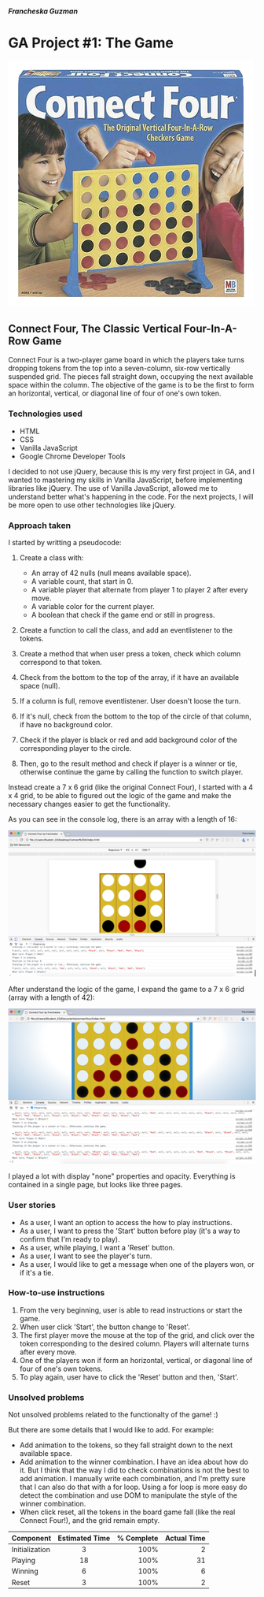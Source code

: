 ##### Francheska Guzman

# GA Project #1: The Game

![Connect Four](/images/originalC4.png)

## Connect Four, The Classic Vertical Four-In-A-Row Game

Connect Four is a two-player game board in which the players take turns dropping tokens from the top into a seven-column, six-row vertically suspended grid. The pieces fall straight down, occupying the next available space within the column. The objective of the game is to be the first to form an horizontal, vertical, or diagonal line of four of one's own token.

[Page Deployed on GitHub]: (https://github.com/gffrancheska/connectfour)

[My Repository]: (https://github.com/gffrancheska/connectfour)

### Technologies used

* HTML 
* CSS
* Vanilla JavaScript
* Google Chrome Developer Tools

I decided to not use jQuery, because this is my very first project in GA, and I wanted to mastering my skills in Vanilla JavaScript, before implementing libraries like jQuery. The use of Vanilla JavaScript, allowed me to understand better what's happening in the code. For the next projects, I will be more open to use other technologies like jQuery.

### Approach taken

I started by writting a pseudocode:

1. Create a class with:
	* An array of 42 nulls (null means available space).
	* A variable count, that start in 0.
	* A variable player that alternate from player 1 to player 2 after every move.
	* A variable color for the current player.
	* A boolean that check if the game end or still in progress.

2. Create a function to call the class, and add an eventlistener to the tokens.

3. Create a method that when user press a token, check which column correspond to that token.

4. Check from the bottom to the top of the array, if it have an available space (null). 

5. If a column is full, remove eventlistener. User doesn't loose the turn.

6. If it's null, check from the bottom to the top of the circle of that column, if have no background color.

7. Check if the player is black or red and add background color of the corresponding player to the circle.

8. Then, go to the result method and check if player is a winner or tie, otherwise continue the game by calling the function to switch player.

Instead create a 7 x 6 grid (like the original Connect Four), I started with a 4 x 4 grid, to be able to figured out the logic of the game and make the necessary changes easier to get the functionality.  

As you can see in the console log, there is an array with a length of 16:

![Original Connect Four](/images/c4part1.png)

After understand the logic of the game, I expand the game to a 7 x 6 grid (array with a length of 42):

![Original Connect Four](/images/c4part2.png)

I played a lot with display "none" properties and opacity.  Everything is contained in a single page, but looks like three pages.

### User stories

* As a user, I want an option to access the how to play instructions.
* As a user, I want to press the 'Start' button before play (it's a way to confirm that I'm ready to play).
* As a user, while playing, I want a 'Reset' button.
* As a user, I want to see the player's turn.
* As a user, I would like to get a message when one of the players won, or if it's a tie.

### How-to-use instructions

1. From the very beginning, user is able to read instructions or start the game.
2. When user click 'Start', the button change to 'Reset'.
3. The first player move the mouse at the top of the grid, and click over the token corresponding to the desired column. Players will alternate turns after every move.
4. One of the players won if form an horizontal, vertical, or diagonal line of four of one's own tokens. 
5. To play again, user have to click the 'Reset' button and then, 'Start'.

### Unsolved problems

Not unsolved problems related to the functionalty of the game! :)  

But there are some details that I would like to add. For example:

* Add animation to the tokens, so they fall straight down to the next available space.
* Add animation to the winner combination. I have an idea about how do it. But I think that the way I did to check combinations is not the best to add animation. I manually write each combination, and I'm pretty sure that I can also do that with a for loop. Using a for loop is more easy do detect the combination and use DOM to manipulate the style of the winner combination.
* When click reset, all the tokens in the board game fall (like the real Connect Four!), and the grid remain empty.

|   Component   |  Estimated Time  | % Complete  |  Actual Time
| ------------- |:-------------:| -----:| -----:|
| Initialization  |  3  |     100%    |2     
| Playing         | 18  |     100%    |31     
| Winning         |  6  |     100%    |6     
| Reset           |  3  |     100%    |2 

 

